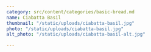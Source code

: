 ```yaml
---
category: src/content/categories/basic-bread.md
name: Ciabatta Basil
thumbnail: "/static/uploads/ciabatta-basil.jpg"
photo: "/static/uploads/ciabatta-basil.jpg"
alt_photo: "/static/uploads/ciabatta-basil-alt.jpg"

---
```

